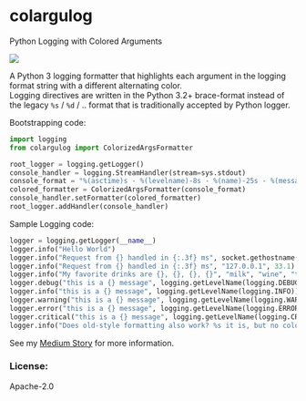 # colargulog
Python Logging with Colored Arguments

[<img src="https://miro.medium.com/max/700/1*ZaOru_rZsnfNCQaPJ5D60g.png">]()

A Python 3 logging formatter that highlights each argument in the logging format string
with a different alternating color.  
Logging directives are written in the Python 3.2+ brace-format
instead of the legacy `%s` / `%d` / .. format that is traditionally accepted by Python logger.


Bootstrapping code:
```python
import logging
from colargulog import ColorizedArgsFormatter

root_logger = logging.getLogger()
console_handler = logging.StreamHandler(stream=sys.stdout)
console_format = "%(asctime)s - %(levelname)-8s - %(name)-25s - %(message)s"
colored_formatter = ColorizedArgsFormatter(console_format)
console_handler.setFormatter(colored_formatter)
root_logger.addHandler(console_handler)
```

Sample Logging code:
```python
logger = logging.getLogger(__name__)
logger.info("Hello World")
logger.info("Request from {} handled in {:.3f} ms", socket.gethostname(), 11)
logger.info("Request from {} handled in {:.3f} ms", "127.0.0.1", 33.1)
logger.info("My favorite drinks are {}, {}, {}, {}", "milk", "wine", "tea", "beer")
logger.debug("this is a {} message", logging.getLevelName(logging.DEBUG))
logger.info("this is a {} message", logging.getLevelName(logging.INFO))
logger.warning("this is a {} message", logging.getLevelName(logging.WARNING))
logger.error("this is a {} message", logging.getLevelName(logging.ERROR))
logger.critical("this is a {} message", logging.getLevelName(logging.CRITICAL))
logger.info("Does old-style formatting also work? %s it is, but no colors (yet)", True)
```

See my [Medium Story](https://medium.com/@davidoha/python-logging-colorize-your-arguments-41567a754ac?source=friends_link&sk=ef35bfb7ec017d58e358ebc99fe26bdf) for more information. 

 
### License: 
Apache-2.0